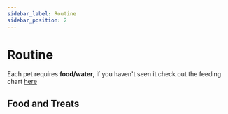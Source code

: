 ```yaml
---
sidebar_label: Routine
sidebar_position: 2
---
```


# Routine
Each pet requires **food/water**, if you haven't seen it check out the feeding chart [here](/feeding)


## Food and Treats

